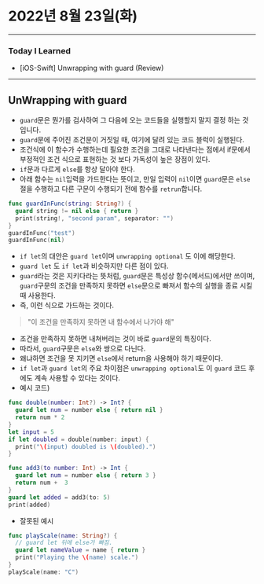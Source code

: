 # 2022년 8월 23일(화)

----

### Today I Learned 

- [iOS-Swift] Unwrapping with guard (Review)

---

## UnWrapping with guard 

- `guard`문은 뭔가를 검사하여 그 다음에 오는 코드들을 실행할지 말지 결정 하는 것 입니다.
- `guard`문에 주어진 조건문이 거짓일 때, 여기에 달려 있는 코드 블럭이 실행된다.
- 조건식에 이 함수가 수행하는데 필요한 조건을 그대로 나타낸다는 점에서 if문에서 부정적인 조건 식으로 표현하는 것 보다 가독성이 높은 장점이 있다.
- `if`문과 다르게 `else`를 항상 달아야 한다.
- 아래 함수는 `nil`입력을 가드한다는 뜻이고, 만일 입력이 `nil`이면 `guard`문은 `else`절을 수행하고 다른 구문이 수행되기 전에 함수를 `retrun`합니다.

```swift
func guardInFunc(string: String?) {
  guard string != nil else { return }
  print(string!, "second param", separator: "")
}
guardInFunc("test")
guardInFunc(nil)
```

- `if let`의 대안은 `guard let`이며 `unwrapping optional` 도 이에 해당한다.
- `guard let` 도 `if let`과 비슷하지만 다른 점이 있다.
- `guard`라는 것은 지키다라는 뜻처럼, `guard`문은 특성상 함수(메서드)에서만 쓰이며, `guard`구문의 조건을 만족하지 못하면 `else`문으로 빠져서 함수의 실행을 종료 시킬 때 사용한다.
- 즉, 이런 식으로 가드하는 것이다.

> "이 조건을 만족하지 못하면 내 함수에서 나가야 해"

- 조건을 만족하지 못하면 내쳐버리는 것이 바로 `guard`문의 특징이다.
- 따라서, `guard`구문은 `else`와 쌍으로 다닌다.
- 왜냐하면 조건을 못 지키면 `else`에서 return을 사용해야 하기 때문이다.
- `if let`과 `guard let`의 주요 차이점은 `unwrapping optional`도 이 `guard` 코드 후에도 계속 사용할 수 있다는 것이다.
- 예시 코드)

```swift
func double(number: Int?) -> Int? {
  guard let num = number else { return nil }
  return num * 2 
}
let input = 5 
if let doubled = double(number: input) {
  print("\(input) doubled is \(doubled).")
}
```

```swift
func add3(to number: Int) -> Int {
  guard let num = number else { return 3 }
  return num +  3 
}
guard let added = add3(to: 5)
print(added)
```

- 잘못된 예시

```swift
func playScale(name: String?) {
  // guard let 뒤에 else가 빠짐.
  guard let nameValue = name { return }
  print("Playing the \(name) scale.")
}
playScale(name: "C")
```

###### 